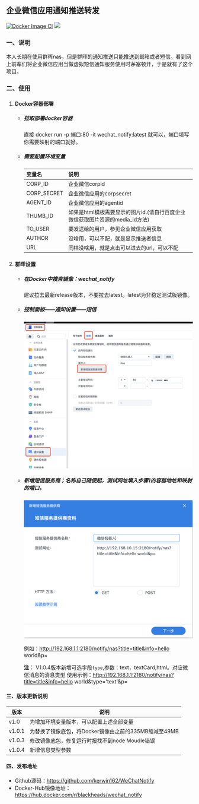 ## 企业微信应用通知推送转发
[![Docker Image CI](https://github.com/kerwin162/WeChatNotify/actions/workflows/docker-image.yml/badge.svg)](https://github.com/kerwin162/WeChatNotify/actions/workflows/docker-image.yml)
![](https://vbr.nathanchung.dev/badge?page_id=visitor-badge-reloaded-visitors&lcolor=ff4d6d&color=64c362&style=flat&logo=Github&hit=false)
### 一、说明

 本人长期在使用群晖nas，但是群晖的通知推送只能推送到邮箱或者短信。看到网上前辈们将企业微信应用当做虚拟短信通知服务使用时茅塞顿开，于是就有了这个项目。

### 二、使用
1. #### Docker容器部署
   - ##### 拉取部署docker容器

     直接 docker run -p 端口:80 -it wechat_notify:latest 就可以，端口填写你需要映射的端口就好。

   - ##### 需要配置环境变量

       |  变量名   | 说明  |
       |  ----  | ----  |
       | CORP_ID  |  企业微信corpid| |
       | CORP_SECRET  | 企业微信应用的corpsecret |
       | AGENT_ID  | 企业微信应用的agentid |
       | THUMB_ID  | 如果是html模板需要显示的图片id.(请自行百度企业微信获取图片资源的media_id方法) |
       | TO_USER  | 要发送给的用户，参见企业微信应用获取 |
       | AUTHOR  | 没啥用，可以不配，就是显示推送者信息 |
       | URL  | 同样没啥用，就是点击可以进去的url，可以不配 |
   
2. #### 群晖设置

   - ##### 在Docker中搜索镜像：wechat_notify
     建议拉去最新release版本，不要拉去latest。latest为非稳定测试版镜像。

   - ##### 控制面板——通知设置——短信

       <img src="pic/step-1.png" width="640px" />

   - ##### 新增短信服务商；名称自己随便起，测试网址填入步骤1的容器地址和映射的端口。

      <img src="pic/step-2.png" width="640px" />
      
      例如：http://192.168.1.1:2180/notify/nas?title=title&info=hello world&p=

     **注：** V1.0.4版本新增可选字段`type`,参数：text，textCard,html。对应微信消息的消息类型
     使用示例：http://192.168.1.1:2180/notify/nas?title=title&info=hello world&type='text'&p=


#### 三、版本更新说明
|  版本   | 说明  |
|  ----  | ----  |
| v1.0  | 为增加环境变量版本，可以配置上述全部变量|
| v1.0.1 | 为替换了镜像底包，将Docker镜像由之前的335MB缩减至49MB|
| v1.0.3 | 修改镜像底包，修复运行时报找不到node Moudle错误|
| v1.0.4 | 新增信息类型参数|


#### 四、发布地址
- Github源码：https://github.com/kerwin162/WeChatNotify
- Docker-Hub镜像地址：https://hub.docker.com/r/blackheads/wechat_notify

